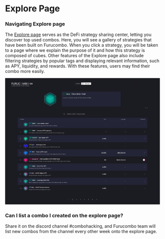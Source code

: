 # Explore Page

### Navigating Explore page 

The [Explore page](https://furucombo.app/explore) serves as the DeFi strategy sharing center, letting you discover top used combos. Here, you will see a gallery of strategies that have been built on Furucombo. When you click a strategy, you will be taken to a page where we explain the purpose of it and how this strategy is composed of cubes. Other features of the Explore page also include filtering strategies by popular tags and displaying relevant information, such as APY, liquidity, and rewards. With these features, users may find their combo more easily.

![](../.gitbook/assets/explore-.png)

### Can I list a combo I created on the explore page?

Share it on the discord channel \#combohacking, and Furucombo team will list new combos from the channel every other week onto the explore page.


